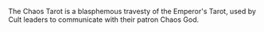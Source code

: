 The Chaos Tarot is a blasphemous travesty of the Emperor's Tarot, used by Cult leaders to communicate with their patron Chaos God.